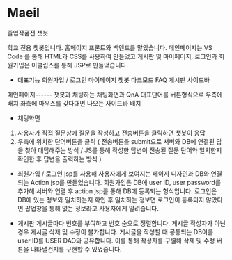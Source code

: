 # Maeil
졸업작품전 챗봇

학교 전용 챗봇입니다.
홈페이지 프론트와 백엔드를 맡았습니다.
메인페이지는 VS Code 를 통해 HTML과 CSS를 사용하여 만들었고
게시판 및 마이페이지, 로그인과 회원가입은 이클립스를 통해 JSP로 만들었습니다.

- 대표기능
회원가입 / 로그인
마이페이지
챗봇
다크모드
FAQ
게시판
사이드바

메인페이지------
챗봇과 채팅하는 채팅화면과 QnA 대표단어를 버튼형식으로 우측에 배치
좌측에 마우스를 갖다대면 나오는 사이드바 배치

- 채팅화면
1. 사용자가 직접 질문창에 질문을 작성하고 전송버튼을 클릭하면 챗봇이 응답
2. 우측에 위치한 단어버튼을 클릭
( 전송버튼을 submit으로 서버와 DB에 연결된 답을 찾아 대답해주는 방식 / JS를 통해 작성한 답변이 전송된 질문 단어와 일치한지 확인한 후 답변을 출력하는 방식 )

- 회원가입 / 로그인
jsp를 사용해 사용자에게 보여지는 페이지 디자인과 DB와 연결되는 Action jsp를 만들었습니다.
회원가입은 DB에 user ID, user password를 추가해 서버와 연결 후 action jsp를 통해 DB에 등록되는 형식입니다.
로그인은 DB에 있는 정보와 일치하는지 확인 후 일치하는 정보면 로그인이 등록되지 않았다면 팝업창을 통해 없는 정보라고 사용자에게 알려줍니다.

- 게시판
게시글마다 번호를 부여하고 번호 순으로 정렬합니다.
게시글 작성자가 아닌 경우 게시글 삭제 및 수정이 불가합니다.
게시글을 작성할 때 공통되는 DB이를 user ID를 USER DAO와 공유합니다.
이를 통해 작성자를 구별해 삭제 및 수정 버튼을 나타낼건지를 구현할 수 있었습니다.

